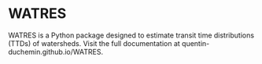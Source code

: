 # WATRES
WATRES is a Python package designed to estimate transit time distributions (TTDs) of watersheds. Visit the full documentation at quentin-duchemin.github.io/WATRES.

